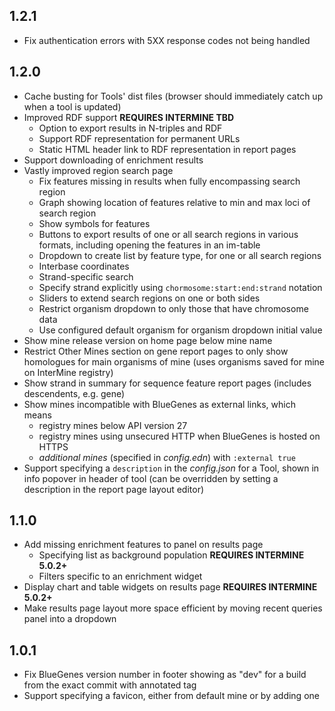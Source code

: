 ## 1.2.1

- Fix authentication errors with 5XX response codes not being handled

## 1.2.0

- Cache busting for Tools' dist files (browser should immediately catch up when a tool is updated)
- Improved RDF support **REQUIRES INTERMINE TBD**
    - Option to export results in N-triples and RDF
    - Support RDF representation for permanent URLs
    - Static HTML header link to RDF representation in report pages
- Support downloading of enrichment results
- Vastly improved region search page
    - Fix features missing in results when fully encompassing search region
    - Graph showing location of features relative to min and max loci of search region
    - Show symbols for features
    - Buttons to export results of one or all search regions in various formats, including opening the features in an im-table
    - Dropdown to create list by feature type, for one or all search regions
    - Interbase coordinates
    - Strand-specific search
    - Specify strand explicitly using `chormosome:start:end:strand` notation
    - Sliders to extend search regions on one or both sides
    - Restrict organism dropdown to only those that have chromosome data
    - Use configured default organism for organism dropdown initial value
- Show mine release version on home page below mine name
- Restrict Other Mines section on gene report pages to only show homologues for main organisms of mine (uses organisms saved for mine on InterMine registry)
- Show strand in summary for sequence feature report pages (includes descendents, e.g. gene)
- Show mines incompatible with BlueGenes as external links, which means
    - registry mines below API version 27
    - registry mines using unsecured HTTP when BlueGenes is hosted on HTTPS
    - *additional mines* (specified in *config.edn*) with `:external true`
- Support specifying a `description` in the *config.json* for a Tool, shown in info popover in header of tool (can be overridden by setting a description in the report page layout editor)

## 1.1.0

- Add missing enrichment features to panel on results page
    - Specifying list as background population **REQUIRES INTERMINE 5.0.2+**
    - Filters specific to an enrichment widget
- Display chart and table widgets on results page **REQUIRES INTERMINE 5.0.2+**
- Make results page layout more space efficient by moving recent queries panel into a dropdown

## 1.0.1

- Fix BlueGenes version number in footer showing as "dev" for a build from the exact commit with annotated tag
- Support specifying a favicon, either from default mine or by adding one
